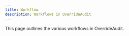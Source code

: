 ```yaml
---
title: Workflow
description: Workflows in OverrideAudit
---
```


This page outlines the various workflows in OverrideAudit.

